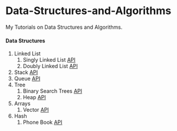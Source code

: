 # Data-Structures-and-Algorithms
My Tutorials on Data Structures and Algorithms.
#### Data Structures
<ol>
<li>
    Linked List
    <ol>
        <li>Singly Linked List <a target="_blank" href="https://github.com/QasimWani/Data-Structures-and-Algorithms/tree/master/Data%20Structures/Linked%20List/Single">API</a></li>
        <li>Doubly Linked List <a target="_blank" href="https://github.com/QasimWani/Data-Structures-and-Algorithms/tree/master/Data%20Structures/Linked%20List/Doubly">API</a></li>
    </ol>
</li>
    <li>
        Stack <a target="_blank" href="https://github.com/QasimWani/Data-Structures-and-Algorithms/tree/master/Data%20Structures/Stack">API</a>
    </li>
    <li>
        Queue <a target="_blank" href="https://github.com/QasimWani/Data-Structures-and-Algorithms/tree/master/Data%20Structures/Queue">API</a>
    </li>
    <li>
        Tree
        <ol>
            <li>
                Binary Search Trees <a href="https://github.com/QasimWani/Data-Structures-and-Algorithms/tree/master/Data%20Structures/Trees/Binary">API<a>
            </li>
            <li>
                Heap <a href="https://github.com/QasimWani/Data-Structures-and-Algorithms/tree/master/Data%20Structures/Trees/Heap">API<a>
            </li>
        </ol>
    </li>
            <li>
            Arrays
                <ol>
                    <li>
                        Vector <a href="https://github.com/QasimWani/Data-Structures-and-Algorithms/tree/master/Data%20Structures/Arrays/Dynamic">API</a>
                    </li>
                </ol>
            </li>
            <li>
            Hash
                <ol>
                    <li>
                        Phone Book <a href="https://github.com/QasimWani/Data-Structures-and-Algorithms/tree/master/Data%20Structures/Hash">API</a>
                    </li>                   
                </ol>
            </li>
</ol>
